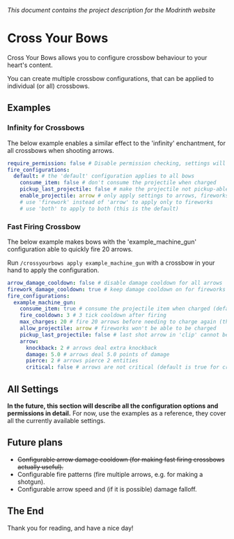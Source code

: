 *This document contains the project description for the Modrinth website*

# Cross Your Bows

Cross Your Bows allows you to configure crossbow behaviour to your heart's content.

You can create multiple crossbow configurations, that can be applied to individual (or all) crossbows.

## Examples

### Infinity for Crossbows

The below example enables a similar effect to the 'infinity' enchantment, for all crossbows when shooting arrows.

```yaml
require_permission: false # Disable permission checking, settings will apply to every player regardless of permission
fire_configurations:
  default: # the 'default' configuration applies to all bows
    consume_item: false # don't consume the projectile when charged
    pickup_last_projectile: false # make the projectile not pickup-able (only applies to arrows)
    enable_projectile: arrow # only apply settings to arrows, fireworks behave like normal
    # use 'firework' instead of 'arrow' to apply only to fireworks
    # use 'both' to apply to both (this is the default)
```

### Fast Firing Crossbow

The below example makes bows with the 'example_machine_gun' configuration able to quickly fire 20 arrows.

Run `/crossyourbows apply example_machine_gun` with a crossbow in your hand to apply the configuration.

```yaml
arrow_damage_cooldown: false # disable damage cooldown for all arrows
firework_damage_cooldown: true # keep damage cooldown on for fireworks (default is true)
fire_configurations:
  example_machine_gun:
    consume_item: true # consume the projectile item when charged (default is true)
    fire_cooldown: 3 # 3 tick cooldown after firing
    max_charges: 20 # fire 20 arrows before needing to charge again (the 'clip' size)
    allow_projectile: arrow # fireworks won't be able to be charged
    pickup_last_projectile: false # last shot arrow in 'clip' cannot be picked up again
    arrow:
      knockback: 2 # arrows deal extra knockback
      damage: 5.0 # arrows deal 5.0 points of damage
      pierce: 2 # arrows pierce 2 entities
      critical: false # arrows are not critical (default is true for crossbows, which gives extra damage)
```

## All Settings

**In the future, this section will describe all the configuration options and permissions in detail.**
For now, use the examples as a reference, they cover all the currently available settings.

## Future plans

- ~~Configurable arrow damage cooldown (for making fast firing crossbows actually useful).~~
- Configurable fire patterns (fire multiple arrows, e.g. for making a shotgun).
- Configurable arrow speed and (if it is possible) damage falloff.

## The End

Thank you for reading, and have a nice day!
